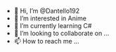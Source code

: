 - 👋 Hi, I’m @Dantello192
- 👀 I’m interested in Anime
- 🌱 I’m currently learning C#
- 💞️ I’m looking to collaborate on ...
- 📫 How to reach me ...

